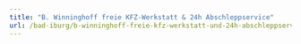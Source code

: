 ```yaml
---
title: "B. Winninghoff freie KFZ-Werkstatt & 24h Abschleppservice"
url: /bad-iburg/b-winninghoff-freie-kfz-werkstatt-und-24h-abschleppservice/
---
```

